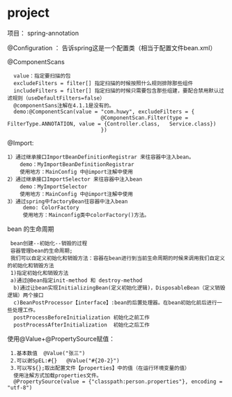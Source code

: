 # project
项目： spring-annotation
    
   @Configuration ： 
    告诉spring这是一个配置类（相当于配置文件bean.xml）
    
   @ComponentScans     
   
   
      value：指定要扫描的包
      excludeFilters = filter[] 指定扫描的时候按照什么规则排除那些组件
      includeFilters = filter[] 指定扫描的时候只需要包含那些组建，要配合禁用默认过滤规则（useDefaultFilters=false）
      @componentSans注解在4.1.1是没有的。
      demo:@ComponentScan(value = "com.huwy", excludeFilters = {
                                  @ComponentScan.Filter(type = FilterType.ANNOTATION, value = {Controller.class,   Service.class})
                                  })
                                  
  @Import:
  
    1）通过继承接口ImportBeanDefinitionRegistrar 来往容器中注入bean。
        demo：MyImportBeanDefinitionRegistrar
        使用地方：MainConfig 中@import注解中使用
    2）通过继承接口ImportSelector 来往容器中注入bean
        demo：MyImportSelector
        使用地方：MainConfig 中@import注解中使用
    3）通过spring中factoryBean往容器中注入bean
         demo: ColorFactory
         使用地方：Mainconfig类中colorFactory()方法。
              
 bean 的生命周期    
 
     bean创建--初始化--销毁的过程
     容器管理bean的生命周期;
     我们可以自定义初始化和销毁方法：容器在bean进行到当前生命周期的时候来调用我们自定义的初始化和销毁方法
     1)指定初始化和销毁方法
     a)通过@Bean指定init-method 和 destroy-method
      b)通过让bean实现InitializingBean(定义初始化逻辑)，DisposableBean（定义销毁逻辑）两个接口
      c)BeanPostProcessor【interface】:bean的后置处理器。在bean初始化前后进行一些处理工作。
      postProcessBeforeInitialization 初始化之前工作
      postProcessAfterInitialization  初始化之后工作  
 
 使用@Value+@PropertySource赋值：
 
     1.基本数值  @Value("张三")
     2.可以谢SpEL:#{}   @Value("#{20-2}")
     3.可以写${};取出配置文件【properties】中的值（在运行环境变量的值）
      使用注解方式加载properties文件。
      @PropertySource(value = {"classpath:person.properties"}, encoding = "utf-8")
